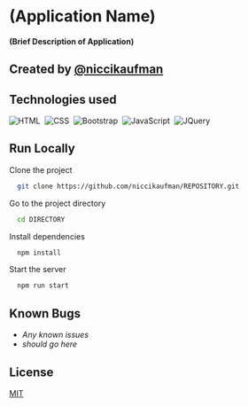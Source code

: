 # (Application Name)

#### (Brief Description of Application)

## Created by [@niccikaufman](https://www.github.com/niccikaufman)

## Technologies used
![HTML](https://img.shields.io/badge/-HTML-05122A?style=flat&logo=HTML5)&nbsp;
![CSS](https://img.shields.io/badge/-CSS-05122A?style=flat&logo=CSS3&logoColor=1572B6)&nbsp;
![Bootstrap](https://img.shields.io/badge/-Bootstrap-05122A?style=flat&logo=bootstrap&logoColor=563D7C)&nbsp;
![JavaScript](https://img.shields.io/badge/-JavaScript-05122A?style=flat&logo=javascript)&nbsp;
![JQuery](https://img.shields.io/badge/-JQuery-05122A?style=flat&logo=jquery)&nbsp;

## Run Locally

Clone the project

```bash
  git clone https://github.com/niccikaufman/REPOSITORY.git
```

Go to the project directory

```bash
  cd DIRECTORY
```

Install dependencies

```bash
  npm install
```

Start the server

```bash
  npm run start
```

## Known Bugs

* _Any known issues_
* _should go here_

## License
[MIT](https://choosealicense.com/licenses/mit/)
